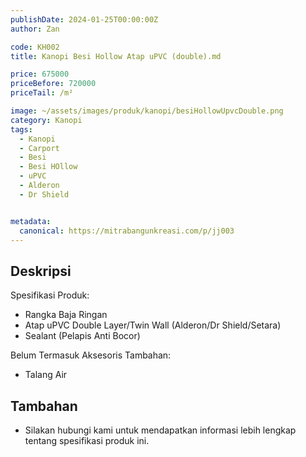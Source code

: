 ```yaml
---
publishDate: 2024-01-25T00:00:00Z
author: Zan

code: KH002
title: Kanopi Besi Hollow Atap uPVC (double).md

price: 675000
priceBefore: 720000
priceTail: /m²

image: ~/assets/images/produk/kanopi/besiHollowUpvcDouble.png
category: Kanopi
tags:
  - Kanopi
  - Carport
  - Besi
  - Besi HOllow
  - uPVC
  - Alderon
  - Dr Shield


metadata:
  canonical: https://mitrabangunkreasi.com/p/jj003
---
```


## Deskripsi

Spesifikasi Produk:
- Rangka Baja Ringan
- Atap uPVC Double Layer/Twin Wall (Alderon/Dr Shield/Setara)
- Sealant (Pelapis Anti Bocor)

Belum Termasuk Aksesoris Tambahan:
- Talang Air

## Tambahan
- Silakan hubungi kami untuk mendapatkan informasi lebih lengkap tentang spesifikasi produk ini.